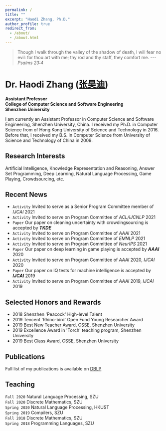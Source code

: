 ```yaml
---
permalink: /
title: ""
excerpt: "Haodi Zhang, Ph.D."
author_profile: true
redirect_from: 
  - /about/
  - /about.html
---
```



> Though I walk through the valley of the shadow of  death, I will fear no evil: for thou art with me; thy rod and thy staff, they comfort me. ---<cite>Psalms 23:4</cite>


Dr. Haodi Zhang ([张昊迪](http://csse.szu.edu.cn/cn/people?195315))
======
**Assistant Professor**<br>
**College of Computer Science and Software Engineering**<br>
**Shenzhen University**



I am currently an Assistant Professor in Computer Science and Software Engineering, Shenzhen University, China. 
I received my Ph.D. in Computer Science from  of Hong Kong University of Science and Technology in 2016. Before that, I received my B.S. in Computer Science from University of Science and Technology of China in 2009.

Research Interests
------
Artificial Intelligence, Knowledge Representation and Reasoning, Answer Set Programming, Deep Learning, Natural Language Processing, Game Playing, Crowdsourcing, etc.

Recent News
------
* `Activity` Invited to serve as a Senior Program Committee member of _IJCAI_ 2021
* `Activity` Invited to serve on Program Committee of _ACL/IJCNLP_ 2021
* `Paper` Our paper on cleaning uncertainty with crowdingsourcing is accepted by _**TKDE**_
* `Activity` Invited to serve on Program Committee of _AAAI_ 2021
* `Activity` Invited to serve on Program Committee of _EMNLP_ 2021
* `Activity` Invited to serve on Program Committee of _NeurIPS_ 2021
* `Paper` Our paper on deep learning in game playing is accepted by _**AAAI**_ 2020
* `Activity` Invited to serve on Program Committee of _AAAI_ 2020, _IJCAI_ 2020
* `Paper` Our paper on IQ tests for machine intelligence is accepted by _**IJCAI**_ 2019
* `Activity` Invited to serve on Program Committee of _AAAI_ 2019, _IJCAI_ 2019

Selected Honors and Rewards
------
* 2018 Shenzhen 'Peacock' High-level Talent
* 2019 Tencent 'Rhino-bird' Open Fund Young Researcher Award
* 2019 Best New Teacher Award, CSSE, Shenzhen University
* 2019 Excellence Award in 'Torch' teaching program, Shenzhen University
* 2019 Best Class Award, CSSE, Shenzhen University

Publications
------
Full list of my publications is available on [DBLP](https://dblp.org/pid/165/3321.html)

Teaching
------
`Fall 2020` Natural Language Processing, SZU<br>
`Fall 2020` Discrete Mathematics, SZU<br>
`Spring 2020` Natural Language Processing, HKUST<br>
`Spring 2019` Compilers, SZU<br>
`Fall 2018` Discrete Mathematics, SZU<br>
`Spring 2018` Programming Languages, SZU<br>



